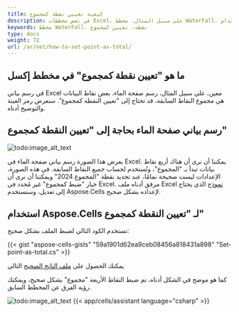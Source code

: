```yaml
---
title: كيفية تعيين نقطة كمجموع
description: في بعض مخططات Excel، على سبيل المثال، مخطط WaterFall، قد يتعين عليك تعيين نقطة كمجموع. يصف هذا المقال كيفية استخدام Aspose.Cells للقيام بذلك. 
keywords: مخطط WaterFall، نقطة، تعيين كمجموع
type: docs
weight: 72
url: /ar/net/how-to-set-point-as-total/
---
```


## ما هو "تعيين نقطة كمجموع" في مخطط إكسل

في رسم بياني Excel معين، على سبيل المثال، رسم صفحة الماء، بعض نقاط البيانات هي مجموع النقاط السابقة، قد تحتاج إلى "تعيين النقطة كمجموع". سنعرض رمز العينة والتوضيح أدناه.

## رسم بياني صفحة الماء بحاجة إلى "تعيين النقطة كمجموع" 

![todo:image_alt_text](set-as-total1.png)

يعرض هذا الصورة رسم بياني صفحة الماء في Excel. يمكننا أن نرى أن هناك أربع نقاط بيانات تبدأ بـ "المجموع"، وتُستخدم لحساب جميع النقاط السابقة.
في هذه الصورة، الإعدادات ليست صحيحة تمامًا، عند تحديد نقطة "المجموع 2024" ويمكننا أن نرى أن خيار "ضبط كمجموع" غير مُحدد في Excel.
مرفق أدناه ملف Excel [نموذج](SampleSheet.xlsx) الذي يحتاج إلى تعديل، وسنستخدم Aspose.Cells لإعداده بشكل صحيح.

## استخدام Aspose.Cells لـ "تعيين النقطة كمجموع" 

نستخدم الكود التالي لضبط الملف بشكل صحيح:

{{< gist "aspose-cells-gists" "59a1901d62ea9ceb08456a818431a898" "Set-point-as-total.cs" >}}

يمكنك الحصول على [ملف الناتج الصحيح](output.xlsx) التالي

كما هو موضح في الشكل أدناه، تم ضبط النقاط الأربعة "مجموع" بشكل صحيح، ويمكنك رؤية الفرق عن المخطط السابق.

![todo:image_alt_text](set-as-total2.png)
{{< app/cells/assistant language="csharp" >}}
